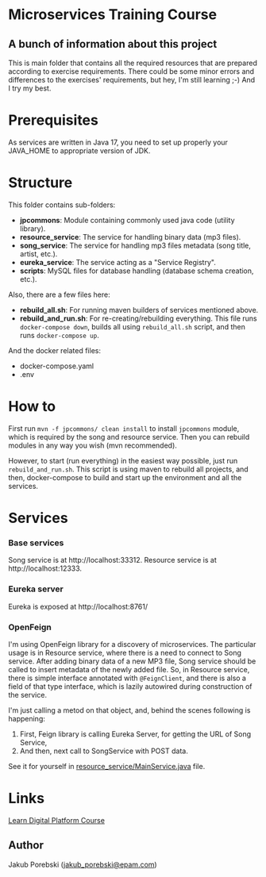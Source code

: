 # Microservices Training Course
## A bunch of information about this project

This is main folder that contains all the required resources that are prepared according to exercise requirements.
There could be some minor errors and differences to the exercises' requirements, but hey, I'm still learning ;-)
And I try my best.

# Prerequisites
As services are written in Java 17, you need to set up properly your JAVA_HOME to appropriate version of JDK.

# Structure
This folder contains sub-folders:

* **jpcommons**: Module containing commonly used java code (utility library).
* **resource_service**: The service for handling binary data (mp3 files).
* **song_service**: The service for handling mp3 files metadata (song title, artist, etc.).
* **eureka_service**: The service acting as a "Service Registry".
* **scripts**: MySQL files for database handling (database schema creation, etc.).

Also, there are a few files here:

* **rebuild_all.sh**: For running maven builders of services mentioned above.
* **rebuild_and_run.sh**: For re-creating/rebuilding everything. This file runs `docker-compose down`, builds all using `rebuild_all.sh` script, and then runs `docker-compose up`.

And the docker related files:
* docker-compose.yaml
* .env

# How to
First run `mvn -f jpcommons/ clean install` to install `jpcommons` module, which is required by the song and resource service. 
Then you can rebuild modules in any way you wish (mvn recommended).

However, to start (run everything) in the easiest way possible, just run `rebuild_and_run.sh`. 
This script is using maven to rebuild all projects, and then, docker-compose to build and start up the environment and all the services.

# Services
### Base services
Song service is at http://localhost:33312.
Resource service is at http://localhost:12333.

### Eureka server
Eureka is exposed at http://localhost:8761/

### OpenFeign
I'm using OpenFeign library for a discovery of microservices. The particular usage is in Resource service, where there is a need to connect to Song service. 
After adding binary data of a new MP3 file, Song service should be called to insert metadata of the newly added file. 
So, in Resource service, there is simple interface annotated with `@FeignClient`, and there is also a field of that type interface, which is lazily autowired during construction of the service.

I'm just calling a metod on that object, and, behind the scenes following is happening:
1. First, Feign library is calling Eureka Server, for getting the URL of Song Service,
2. And then, next call to SongService with POST data.

See it for yourself in [resource_service/MainService.java](resource_service/src/main/java/jporebski/microservices/MainService.java) file.

# Links
[Learn Digital Platform Course](https://learn.epam.com/study/path?rootId=515800)

## Author
Jakub Porebski (jakub_porebski@epam.com)

